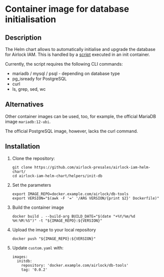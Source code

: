 # Container image for database initialisation

## Description

The Helm chart allows to automatically initialise and upgrade the database for Airlock IAM.
This is handled by a [script](../../_include/init_db) executed in an init container.

Currently, the script requires the following CLI commands:

* mariadb / mysql / psql - depending on database type
* pg_isready for PostgreSQL
* curl
* ls, grep, sed, wc

## Alternatives

Other container images can be used, too, for example, the official MariaDB image <code>mariadb:12-ubi</code>.

The official PostgreSQL image, however, lacks the curl command.

## Installation

1. Clone the repository:
    ```
    git clone https://github.com/airlock-presales/airlock-iam-helm-chart/
    cd airlock-iam-helm-chart/helpers/init-db
    ```
1. Set the parameters
    ```
    export IMAGE_REPO=docker.example.com/airlock/db-tools
    export VERSION="$(awk -F '=' '/ARG VERSION/{print $2}' Dockerfile)"
    ```
1. Build the container image
    ```
    docker build . --build-arg BUILD_DATE="$(date "+%Y/%m/%d %H:%M:%S")" -t "${IMAGE_REPO}:${VERSION}"
    ```
1. Upload the image to your local repository
    ```
    docker push "${IMAGE_REPO}:${VERSION}"
    ```
1. Update <code>custom.yaml</code> with:
    ```
    images:
      initdb:
        repository: 'docker.example.com/airlock/db-tools'
        tag: '0.0.2'
    ```
